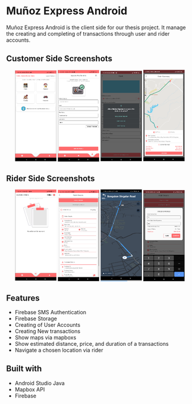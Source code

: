 
# Muñoz Express Android

Muñoz Express Android is the client side for our thesis project.
 It manage the creating and completing of transactions through user and rider accounts.
 
 ## Customer Side Screenshots
<p align="center">
   <img src="ss/1.png" width=22% > <img src="ss/2.png" width=22% > <img src="ss/3.png" width=22% > <img src="ss/4.png" width=22% > 
</p>
 
 ## Rider Side Screenshots
<p align="center">
   <img src="ss/5.png" width=22% > <img src="ss/6.png" width=22% > <img src="ss/7.png" width=22% > <img src="ss/8.png" width=22% > 
</p>

## Features

- Firebase SMS Authentication
- Firebase Storage
- Creating of User Accounts
- Creating New transactions
- Show maps via mapboxs
- Show estimated distance, price, and duration of a transactions
- Navigate a chosen location via rider



## Built with

- Android Studio Java
- Mapbox API
- Firebase


